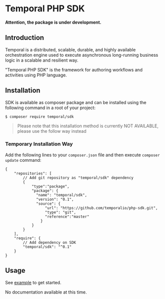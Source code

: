 # Temporal PHP SDK

**Attention, the package is under development.**

## Introduction

Temporal is a distributed, scalable, durable, and highly available orchestration
engine used to execute asynchronous long-running business logic in a scalable
and resilient way.

"Temporal PHP SDK" is the framework for authoring workflows and activities using
PHP language.

## Installation

SDK is available as composer package and can be installed using the 
following command in a root of your project:

```bash
$ composer require temporal/sdk
```

> Please note that this installation method is currently NOT AVAILABLE, please 
> use the follow way instead

### Temporary Installation Way

Add the following lines to your `composer.json` file and 
then execute `composer update` command:

```json5
{
    "repositories": [
        // Add git repository as "temporal/sdk" dependency
        {
            "type":"package",
            "package": {
              "name": "temporal/sdk",
              "version": "0.1",
              "source": {
                  "url": "https://github.com/temporalio/php-sdk.git",
                  "type": "git",
                  "reference":"master"
                }
            }
        }
    ],
    "require": {
        // Add dependency on SDK
        "temporal/sdk": "^0.1"
    }
}
```

## Usage

See [example](/example) to get started.

No documentation available at this time.
